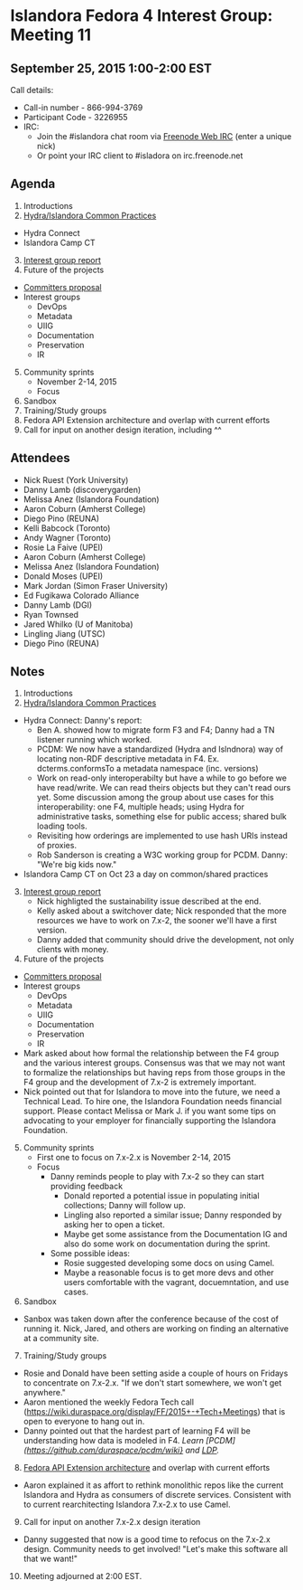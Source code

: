 # Islandora Fedora 4 Interest Group: Meeting 11

## September 25, 2015 1:00-2:00 EST

Call details:
  * Call-in number - 866-994-3769
  * Participant Code - 3226955
  * IRC:
    * Join the #islandora chat room via [Freenode Web IRC](https://webchat.freenode.net/) (enter a unique nick)
    * Or point your IRC client to #isladora on irc.freenode.net

## Agenda

1. Introductions
2. [Hydra/Islandora Common Practices](https://docs.google.com/document/d/1BDrInNgg2aA6i6i4fi7zH6pK6HfsPamJgkce3pjRslg/edit#heading=h.uk7m472me211)
  * Hydra Connect
  * Islandora Camp CT
3. [Interest group report](https://docs.google.com/document/d/15TEYhj9HCyO6AR7_UobB2PzDIx0brr4C8x47seu1si0/edit#heading=h.o5x2g31mva0r)
4. Future of the projects
  * [Committers proposal](https://gist.github.com/ruebot/74ada12e0813319eec51)
  * Interest groups
    * DevOps
    * Metadata
    * UIIG
    * Documentation
    * Preservation
    * IR
5. Community sprints
    * November 2-14, 2015
    * Focus
6. Sandbox
7. Training/Study groups
8. Fedora API Extension architecture and overlap with current efforts
9. Call for input on another design iteration, including ^^

## Attendees

* Nick Ruest (York University)
* Danny Lamb (discoverygarden)
* Melissa Anez (Islandora Foundation)
* Aaron Coburn (Amherst College)
* Diego Pino (REUNA)
* Kelli Babcock (Toronto)
* Andy Wagner (Toronto)
* Rosie La Faive (UPEI)
* Aaron Coburn (Amherst College)
* Melissa Anez (Islandora Foundation)
* Donald Moses (UPEI)
* Mark Jordan (Simon Fraser University)
* Ed Fugikawa Colorado Alliance
* Danny Lamb (DGI)
* Ryan Townsed
* Jared Whilko (U of Manitoba)
* Lingling Jiang (UTSC)
* Diego Pino (REUNA)

## Notes

1. Introductions
2. [Hydra/Islandora Common Practices](https://docs.google.com/document/d/1BDrInNgg2aA6i6i4fi7zH6pK6HfsPamJgkce3pjRslg/edit#heading=h.uk7m472me211)
  * Hydra Connect: Danny's report:
    * Ben A. showed how to migrate form F3 and F4; Danny had a TN listener running which worked.
    * PCDM: We now have a standardized (Hydra and Islndnora) way of locating non-RDF descriptive metadata in F4. Ex. dcterms.conformsTo a metadata namespace (inc. versions)
    * Work on read-only interoperabilty but have a while to go before we have read/write. We can read theirs objects but they can't read ours yet. Some discussion among the group about use cases for this interoperability: one F4, multiple heads; using Hydra for administrative tasks, something else for public access; shared bulk loading tools.
    * Revisiting how orderings are implemented to use hash URIs instead of proxies.
    * Rob Sanderson is creating a W3C working group for PCDM. Danny: "We're big kids now."
  * Islandora Camp CT on Oct 23 a day on common/shared practices 
3. [Interest group report](https://docs.google.com/document/d/15TEYhj9HCyO6AR7_UobB2PzDIx0brr4C8x47seu1si0/edit#heading=h.o5x2g31mva0r)
    * Nick highligted the sustainability issue described at the end.
    * Kelly asked about a switchover date; Nick responded that the more resources we have to work on 7.x-2, the sooner we'll have a first version.
    * Danny added that community should drive the development, not only clients with money.
4. Future of the projects
  * [Committers proposal](https://gist.github.com/ruebot/74ada12e0813319eec51)
  * Interest groups
    * DevOps
    * Metadata
    * UIIG
    * Documentation
    * Preservation
    * IR
   * Mark asked about how formal the relationship between the F4 group and the various interest groups. Consensus was that we may not want to formalize the relationships but having reps from those groups in the F4 group and the development of 7.x-2 is extremely important.
   * Nick pointed out that for Islandora to move into the future, we need a Technical Lead. To hire one, the Islandora Foundation needs financial support. Please contact Melissa or Mark J. if you want some tips on advocating to your employer for financially supporting the Islandora Foundation.
5. Community sprints
    * First one to focus on 7.x-2.x is November 2-14, 2015
    * Focus
      * Danny reminds people to play with 7.x-2 so they can start providing feedback
        * Donald reported a potential issue in populating initial collections; Danny will follow up.
        * Lingling also reported a similar issue; Danny responded by asking her to open a ticket.
        * Maybe get some assistance from the Documentation IG and also do some work on documentation during the sprint.
      * Some possible ideas:
        * Rosie suggested developing some docs on using Camel.
        * Maybe a reasonable focus is to get more devs and other users comfortable with the vagrant, docuemntation, and use cases.
6. Sandbox
  * Sanbox was taken down after the conference because of the cost of running it. Nick, Jared, and others are working on finding an alternative at a community site.
7. Training/Study groups
  * Rosie and Donald have been setting aside a couple of hours on Fridays to concentrate on 7.x-2.x. "If we don't start somewhere, we won't get anywhere."
  * Aaron mentioned the weekly Fedora Tech call (https://wiki.duraspace.org/display/FF/2015+-+Tech+Meetings) that is open to everyone to hang out in.
  * Danny pointed out that the hardest part of learning F4 will be understanding how data is modeled in F4. *Learn [PCDM](https://github.com/duraspace/pcdm/wiki} and [LDP](https://dvcs.w3.org/hg/ldpwg/raw-file/default/ldp-primer/ldp-primer.html).*
8. [Fedora API Extension architecture](https://wiki.duraspace.org/display/FF/Design+-+API+Extension+Architecture) and overlap with current efforts
  * Aaron explained it as affort to rethink monolithic repos like the current Islandora and Hydra as consumers of discrete services. Consistent with to current rearchitecting Islandora 7.x-2.x to use Camel.
9. Call for input on another 7.x-2.x design iteration
  * Danny suggested that now is a good time to refocus on the 7.x-2.x design. Community needs to get involved! "Let's make this software all that we want!"
10. Meeting adjourned at 2:00 EST.
